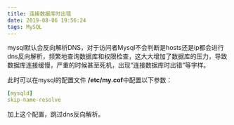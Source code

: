 ```yaml
---
title: 连接数据库时出错
date: 2019-08-06 19:56:24
tags: MySQL
---
```


mysql默认会反向解析DNS，对于访问者Mysql不会判断是hosts还是ip都会进行dns反向解析，频繁地查询数据库和权限检查，这大大增加了数据库的压力，导致数据库连接缓慢，严重的时候甚至死机，出现“连接数据库时出错”等字样。

此时可以在mysql的配置文件 **/etc/my.cof**中配置以下参数：

```yaml
[mysqld]
skip-name-resolve
```

加上这个配置，跳过dns反向解析。